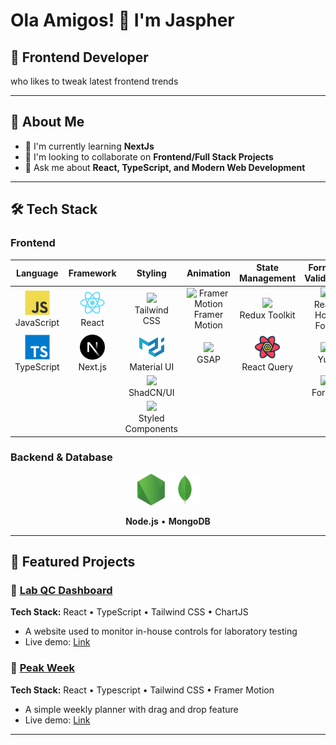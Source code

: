 # Ola Amigos! 👋 I'm Jaspher 

## 🚀 Frontend Developer 

who likes to tweak latest frontend trends

---

## 💫 About Me

- 🌱 I'm currently learning **NextJs**
- 👯 I'm looking to collaborate on **Frontend/Full Stack Projects**
- 💬 Ask me about **React, TypeScript, and Modern Web Development**

---

## 🛠️ Tech Stack

### Frontend 
| Language | Framework | Styling | Animation | State Management | Forms & Validation |
|----------|-----------|---------|-----------|------------------|---------------------|
| <div align="center"><img src="https://raw.githubusercontent.com/devicons/devicon/master/icons/javascript/javascript-original.svg" width="40"/><br/>JavaScript</div> | <div align="center"><img src="https://raw.githubusercontent.com/devicons/devicon/master/icons/react/react-original.svg" width="40"/><br/>React</div> | <div align="center"><img src="https://www.vectorlogo.zone/logos/tailwindcss/tailwindcss-icon.svg" width="40"/><br/>Tailwind CSS</div> | <div align="center"><img src="https://www.vectorlogo.zone/logos/framer/framer-icon.svg" alt="Framer Motion" width="40" height="40"/><br/>Framer Motion</div> | <div align="center"><img src="https://raw.githubusercontent.com/reduxjs/redux/master/logo/logo.png" width="40"/><br/>Redux Toolkit</div> | <div align="center"><img src="https://avatars.githubusercontent.com/u/53986236?s=200&v=4" width="40"/><br/>React Hook Form</div> |
| <div align="center"><img src="https://raw.githubusercontent.com/devicons/devicon/master/icons/typescript/typescript-original.svg" width="40"/><br/>TypeScript</div> | <div align="center"><img src="https://raw.githubusercontent.com/devicons/devicon/master/icons/nextjs/nextjs-original.svg" width="40"/><br/>Next.js</div> | <div align="center"><img src="https://raw.githubusercontent.com/devicons/devicon/master/icons/materialui/materialui-original.svg" width="40"/><br/>Material UI</div> | <div align="center"><img src="https://assets.codepen.io/16327/internal/avatars/users/default.png" width="40"><br/>GSAP</div> | <div align="center"><img src="https://raw.githubusercontent.com/TanStack/query/main/media/emblem-light.svg" alt="React Query" width="40" height="40"/><br/>React Query</div> | <div align="center"><img src="https://avatars.githubusercontent.com/u/30519162?s=200&v=4" width="40"/><br/>Yup</div> |
|          |           | <div align="center"><img src="https://avatars.githubusercontent.com/u/139895814?s=200&v=4" width="40"/><br/>ShadCN/UI</div> |           |                  | <div align="center"><img src="https://user-images.githubusercontent.com/4060187/61057426-4e5a4600-a3c3-11e9-9114-630743e05814.png" width="40"/><br/>Formik</div> |
|          |           | <div align="center"><img src="https://raw.githubusercontent.com/styled-components/brand/master/styled-components.png" width="40"/><br/>Styled Components</div> |           |                  |                     |


### Backend & Database
<div align="center">

<img src="https://raw.githubusercontent.com/devicons/devicon/master/icons/nodejs/nodejs-original.svg" alt="Node.js" width="50" height="50"/>
<img src="https://raw.githubusercontent.com/devicons/devicon/master/icons/mongodb/mongodb-original.svg" alt="MongoDB" width="50" height="50"/>

**Node.js** • **MongoDB**

</div>

--- 

## 🎯 Featured Projects

### 🌟 [Lab QC Dashboard](https://github.com/yourusername/project1)
**Tech Stack:** React • TypeScript  • Tailwind CSS • ChartJS 
- A website used to monitor in-house controls for laboratory testing
- Live demo: [Link](https://your-demo-link.com)

### 🌟 [Peak Week](https://github.com/yourusername/project2)
**Tech Stack:** React • Typescript • Tailwind CSS • Framer Motion
- A simple weekly planner with drag and drop feature
- Live demo: [Link](https://your-demo-link.com)

---
